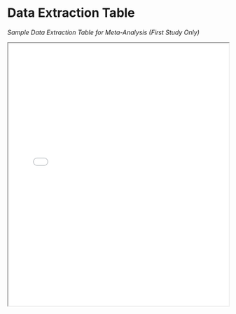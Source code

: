 # Data Extraction Table

*Sample Data Extraction Table for Meta-Analysis (First Study Only)*

<iframe src="data_extraction.html" width="100%" height="600"></iframe>
